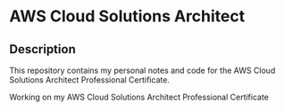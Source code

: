 # AWS Cloud Solutions Architect

## Description
This repository contains my personal notes and code for the AWS Cloud Solutions Architect Professional Certificate.  


Working on my AWS Cloud Solutions Architect Professional Certificate
